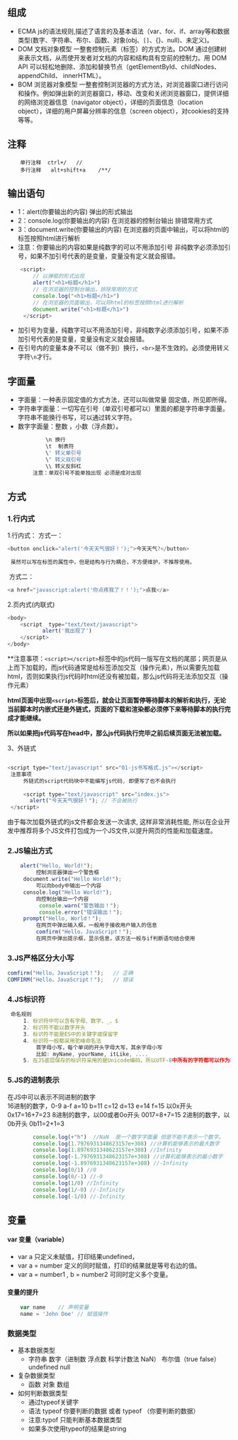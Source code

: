 ## 组成
- ECMA  js的语法规则,描述了语言的及基本语法（var、for、if、array等和数据类型(数字、字符串、布尔、函数、对象(obj、`[]`、{}、null)、未定义)。
- DOM   文档对象模型  一整套控制元素（标签）的方式方法。DOM 通过创建树来表示文档，从而使开发者对文档的内容和结构具有空前的控制力。用 DOM API 可以轻松地删除、添加和替换节点（getElementById、childNodes、appendChild、 innerHTML）。
- BOM   浏览器对象模型 一整套控制浏览器的方式方法，对浏览器窗口进行访问和操作。例如弹出新的浏览器窗口，移动、改变和关闭浏览器窗口，提供详细的网络浏览器信息（navigator object），详细的页面信息（location object），详细的用户屏幕分辨率的信息（screen object），对cookies的支持等等。

## 注释
```
	单行注释  ctrl+/   //
	多行注释   alt+shift+a    /**/
```

## 输出语句
- 1：alert(你要输出的内容)  弹出的形式输出
- 2：console.log(你要输出的内容) 在浏览器的控制台输出  排错常用方式
- 3：document.write(你要输出的内容)  在浏览器的页面中输出，可以将html的标签按照html进行解析
- 注意：你要输出的内容如果是纯数字的可以不用添加引号 非纯数字必须添加引号，如果不加引号代表的是变量，变量没有定义就会报错。

```javascript
	<script>
        // 以弹框的形式出现
        alert("<h1>标题</h1>")
        // 在浏览器的控制台输出，排除常用的方式
        console.log("<h1>标题</h1>")
        // 在浏览器的页面输出，可以将html的标签按照html进行解析
        document.write("<h1>标题</h1>")
     </script>
```
- 加引号为变量，纯数字可以不用添加引号，非纯数字必须添加引号，如果不添加引号代表的是变量，变量没有定义就会报错。
- 在引号内的变量本身不可以（做不到）换行，`<br>`是不生效的。必须使用转义字符`\n`才行。

## 字面量
- 字面量：一种表示固定值的方式方法，还可以叫做常量 固定值，所见即所得。
- 字符串字面量：一切写在引号（单双引号都可以）里面的都是字符串字面量。字符串不能换行书写，可以通过转义字符。
- 数字字面量：整数 ，小数（浮点数）。
```javascript
            \n 换行
            \t  制表符
            \' 转义单引号
            \" 转义双引号
            \\ 转义反斜杠
        注意：单双引号不能单独出现 必须是成对出现  
```

## 方式
### 1.行内式

1.行内式：
方式一：
```javascript
<button οnclick="alert('今天天气很好！');">今天天气?</button>
 
 虽然可以写在标签的属性中，但是结构与行为耦合，不方便维护，不推荐使用。
```
 方式二：
```javascript
<a href="javascript:alert('你点疼我了！！');">点我</a>
```

2.页内式(内联式)

```javascript
<body>   
	<script  type="text/text/javascript">  
           alert('我出现了')  
    </script>  
</body>
```

 **注意事项：`<script></script>`标签中的js代码一版写在文档的尾部；网页是从上而下加载的，而js代码通常是给标签添加交互（操作元素），所以需要先加载html，否则如果执行js代码时html还没有被加载，那么js代码将无法添加交互（操作元素）

**html页面中出现`<script>`标签后，就会让页面暂停等待脚本的解析和执行，无论当前脚本时内嵌式还是外链式，页面的下载和渲染都必须停下来等待脚本的执行完成才能继续。**

**所以如果把js代码写在head中，那么js代码执行完毕之前后续页面无法被加载。**

3、外链式
```javascript

<script type="text/javascript" src="01-js书写格式.js"></script>  
 注意事项  
     外链式的script代码块中不能编写js代码, 即便写了也不会执行  
     
     <script type="text/javascript" src="index.js">  
       alert("今天天气很好！"); // 不会被执行  
 </script>

```
由于每次加载外链式的js文件都会发送一次请求, 这样非常消耗性能, 所以在企业开发中推荐将多个JS文件打包成为一个JS文件,以提升网页的性能和加载速度。

### 2.JS输出方式

```javascript
	alert("Hello, World!");  
         控制浏览器弹出一个警告框  
     document.write("Hello World!");  
         可以向body中输出一个内容  
     console.log("Hello World!");  
         向控制台输出一个内容  
          console.warn("警告输出！");  
          console.error("错误输出！");  
     prompt("Hello, World！");  
         在网页中弹出输入框，一般用于接收用户输入的信息  
         comfirm("Hello，JavaScript！");  
         在网页中弹出提示框，显示信息，该方法一般与if判断语句结合使用
```

### 3.JS严格区分大小写

```javascript
comfirm("Hello，JavaScript！");   // 正确  
COMFIRM("Hello，JavaScript！");   // 错误
```

### 4.JS标识符

```javascript
 命名规则  
     1. 标识符中可以含有字母、数字、_、$  
     2. 标识符不能以数字开头  
     3. 标识符不能是ES中的关键字或保留字  
     4. 标识符一般都采用驼峰命名法  
         首字母小写，每个单词的开头字母大写，其余字母小写  
         比如: myName, yourName, itLike, ....  
     5. 在JS底层保存的标识符采用的是Unicode编码，所以UTF-8中所有的字符都可以作为标识符
```
### 5.JS的进制表示
在JS中可以表示不同进制的数字  
16进制的数字，0-9 a-f a=10 b=11 c=12 d=13 e=14 f=15 以0x开头  0x17=16+7=23
8进制的数字，以00或者0o开头    0017=8+7=15
2进制的数字，以0b开头    0b11=2+1=3 
```javascript
	    console.log(+"h")  //NaN  是一个数字字面量 但是不能不表示一个数字。
	    console.log(1.7976931348623157e+308) //计算机能够表示的最大数字
        console.log(1.8976931348623157e+308) //Infinity
        console.log(-1.7976931348623157e+308) //计算机能够表示的最小数字
        console.log(-1.8976931348623157e+308) //-Infinity
        console.log(0/1) //0
        console.log(0/-1) //-0
        console.log(1/0) //Infinity
        console.log(1/-0) //-Infinity
        console.log(-1/0) //-Infinity
```

## 变量
#### var 变量（variable）
- var  a 只定义未赋值，打印结果undefined，
- var  a = number 定义的同时赋值，打印的结果就是等号右边的值。
- var a = number1 , b = number2 可同时定义多个变量。

#### 变量的提升
```javascript
	var name    // 声明变量
	name = 'John Doe' // 赋值操作

```

### 数据类型
- 基本数据类型
	- 字符串 数字（进制数 浮点数 科学计数法 NaN） 布尔值（true false）undefined null
- 复杂数据类型
	- 函数 对象 数组
- 如何判断数据类型
	- 通过typeof关键字 
	- 语法 typeof 你要判断的数据 或者  typeof （你要判断的数据）
	- 注意:typof 只能判断基本数据类型
	- 如果多次使用typeof的结果是string